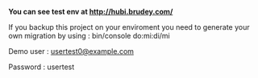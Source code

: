**You can see test env at http://hubi.brudey.com/**

If you backup this project on your enviroment you need to generate your own migration by using : bin/console do:mi:di/mi

Demo user : usertest0@example.com

Password : usertest